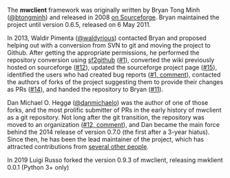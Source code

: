 The **mwclient** framework was originally written by Bryan Tong Minh
  ([@btongminh](https://github.com/btongminh))
  and released in 2008 [on Sourceforge](http://sourceforge.net/projects/mwclient/).
Bryan maintained the project until version 0.6.5, released on 6 May 2011.

In 2013, Waldir Pimenta ([@waldyrious](https://github.com/waldyrious))
  contacted Bryan and proposed helping out with a conversion from SVN to git
  and moving the project to Github.
After getting the appropriate permissions,
  he performed the repository conversion
  using [sf2github](http://github.com/ttencate/sf2github)
  ([#1](https://github.com/mwclient/mwclient/issues/1)),
  converted the wiki previously hosted on sourceforge
  ([#12](https://github.com/mwclient/mwclient/issues/12)),
  updated the sourceforge project page
  ([#15](https://github.com/mwclient/mwclient/issues/15)),
  identified the users who had created bug reports
  ([#1, comment](https://github.com/mwclient/mwclient/issues/1#issuecomment-13972022)),
  contacted the authors of forks of the project
  suggesting them to provide their changes as PRs
  ([#14](https://github.com/mwclient/mwclient/issues/14)),
  and handed the repository to Bryan
  ([#11](https://github.com/mwclient/mwclient/issues/11)).

Dan Michael O. Heggø ([@danmichaelo](https://github.com/danmichaelo))
  was the author of one of those forks,
  and the most prolific submitter of PRs
  in the early history of mwclient as a git repository.
Not long after the git transition, the repository was moved to an organization
  ([#12, comment](https://github.com/mwclient/mwclient/issues/12#issuecomment-20447515)),
  and Dan became the main force behind the 2014 release of version 0.7.0
  (the first after a 3-year hiatus).
Since then, he has been the lead maintainer of the project,
  which has attracted contributions from
  [several other people](../../graphs/contributors).

In 2019 Luigi Russo forked the version 0.9.3 of mwclient, releasing mwklient
0.0.1 (Python 3+ only)
